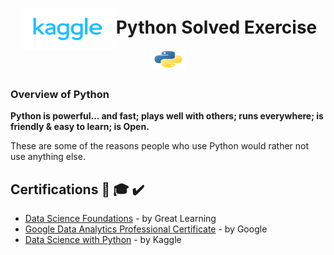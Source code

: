 <h1 align="center"> <a href="https://kaggle.com/mrankitgupta" target="blank"><img align="center" src="https://github.com/mrankitgupta/mrankitgupta/blob/main/images/kaggle-ar21.svg" alt="mrankitgupta" height="65" width="155" /></a>Python Solved Exercise <a href="https://www.kaggle.com/learn/certification/mrankitgupta/pandas" target="_blank"> <img src="https://raw.githubusercontent.com/devicons/devicon/master/icons/python/python-original.svg" alt="python" width="55" height="32"/> </a> </h1>

### Overview of Python

**Python is powerful... and fast;
plays well with others;
runs everywhere;
is friendly & easy to learn;
is Open.**

These are some of the reasons people who use Python would rather not use anything else.

<h2 align="left">Certifications 📜 🎓 ✔️</h2>

- [Data Science Foundations](https://olympus1.mygreatlearning.com/course_certificate/HOBNRYZJ) - by Great Learning
- [Google Data Analytics Professional Certificate](https://www.credly.com/badges/d2e30cc0-ed5e-4b8b-a23f-2079eb853740/linked_in_profile) - by Google
- [Data Science with Python](https://www.kaggle.com/learn/certification/sahrul59/python) - by Kaggle

